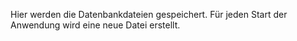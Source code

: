Hier werden die Datenbankdateien gespeichert. Für jeden Start der Anwendung wird eine neue Datei erstellt.
